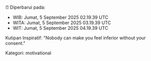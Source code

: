 ⏰ Diperbarui pada:
- WIB: Jumat, 5 September 2025 02.19.39 UTC
- WITA: Jumat, 5 September 2025 03.19.39 UTC
- WIT: Jumat, 5 September 2025 04.19.39 UTC

Kutipan Inspiratif:
"Nobody can make you feel inferior without your consent."


Kategori: motivational

